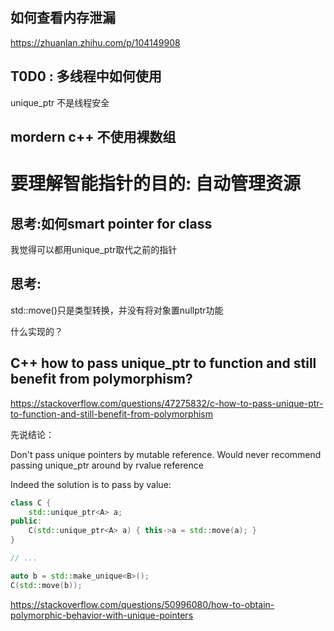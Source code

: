 ## 如何查看内存泄漏

https://zhuanlan.zhihu.com/p/104149908

## T0D0 : 多线程中如何使用

unique_ptr 不是线程安全

## mordern c++ 不使用裸数组

# 要理解智能指针的目的: 自动管理资源

## 思考:如何smart pointer for class

我觉得可以都用unique_ptr取代之前的指针

## 思考:

std::move()只是类型转换，并没有将对象置nullptr功能

什么实现的？

## C++ how to pass unique_ptr to function and still benefit from polymorphism?

https://stackoverflow.com/questions/47275832/c-how-to-pass-unique-ptr-to-function-and-still-benefit-from-polymorphism

先说结论：

Don't pass unique pointers by mutable reference. Would never recommend passing unique_ptr around by rvalue reference

Indeed the solution is to pass by value:

```cpp
class C {
    std::unique_ptr<A> a;
public: 
    C(std::unique_ptr<A> a) { this->a = std::move(a); }
}

// ...

auto b = std::make_unique<B>();
C(std::move(b));
```

https://stackoverflow.com/questions/50996080/how-to-obtain-polymorphic-behavior-with-unique-pointers